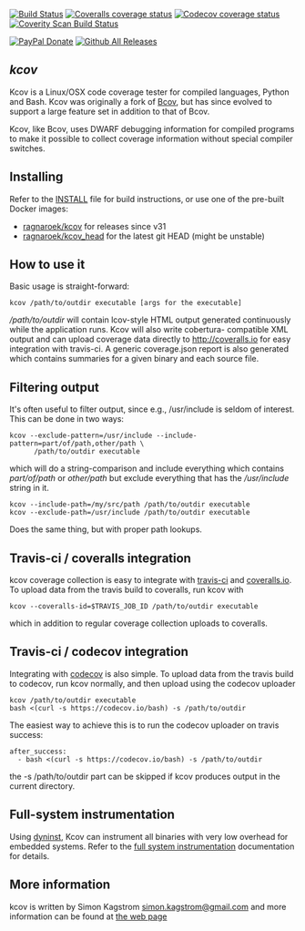 [![Build Status](https://travis-ci.org/SimonKagstrom/kcov.svg?branch=master)](https://travis-ci.org/SimonKagstrom/kcov) [![Coveralls coverage status](https://img.shields.io/coveralls/SimonKagstrom/kcov.svg)](https://coveralls.io/r/SimonKagstrom/kcov?branch=master) [![Codecov coverage status](https://codecov.io/gh/SimonKagstrom/kcov/branch/master/graph/badge.svg)](https://codecov.io/gh/SimonKagstrom/kcov) [![Coverity Scan Build Status](https://scan.coverity.com/projects/2844/badge.svg)](https://scan.coverity.com/projects/2844)

[![PayPal Donate](https://img.shields.io/badge/paypal-donate-blue.svg)](https://www.paypal.com/cgi-bin/webscr?cmd=_donations&business=simon.kagstrom%40gmail%2ecom&lc=US&item_name=Simon%20Kagstrom&item_number=kcov&currency_code=USD&bn=PP%2dDonationsBF%3abtn_donate_LG%2egif%3aNonHosted) [![Github All Releases](https://img.shields.io/github/downloads/atom/atom/total.svg)](https://github.com/SimonKagstrom/kcov/)

## *kcov*
Kcov is a Linux/OSX code coverage tester for compiled languages, Python and Bash.
Kcov was originally a fork of [Bcov](http://bcov.sf.net), but has since
evolved to support a large feature set in addition to that of Bcov.

Kcov, like Bcov, uses DWARF debugging information for compiled programs to
make it possible to collect coverage information without special compiler
switches.

Installing
----------
Refer to the [INSTALL](INSTALL.md) file for build instructions, or use one of the pre-built Docker images:

* [ragnaroek/kcov](https://hub.docker.com/r/ragnaroek/kcov/) for releases since v31
* [ragnaroek/kcov_head](https://hub.docker.com/r/ragnaroek/kcov_head/) for the latest git HEAD (might be unstable)

How to use it
-------------
Basic usage is straight-forward:

```
kcov /path/to/outdir executable [args for the executable]
```

*/path/to/outdir* will contain lcov-style HTML output generated
continuously while the application runs. Kcov will also write cobertura-
compatible XML output and can upload coverage data directly to
http://coveralls.io for easy integration with travis-ci. A generic
coverage.json report is also generated which contains summaries for a given
binary and each source file.

Filtering output
----------------
It's often useful to filter output, since e.g., /usr/include is seldom of interest.
This can be done in two ways:

```
kcov --exclude-pattern=/usr/include --include-pattern=part/of/path,other/path \
      /path/to/outdir executable
```

which will do a string-comparison and include everything which contains
*part/of/path* or *other/path* but exclude everything that has the
*/usr/include* string in it.

```
kcov --include-path=/my/src/path /path/to/outdir executable
kcov --exclude-path=/usr/include /path/to/outdir executable
```

Does the same thing, but with proper path lookups.

Travis-ci / coveralls integration
---------------------------------
kcov coverage collection is easy to integrate with [travis-ci](http://travis-ci.org) and
[coveralls.io](http://coveralls.io). To upload data from the travis build to coveralls,
run kcov with

```
kcov --coveralls-id=$TRAVIS_JOB_ID /path/to/outdir executable
```

which in addition to regular coverage collection uploads to coveralls.

Travis-ci / codecov integration
---------------------------------
Integrating with [codecov](http://codecov.io) is also simple. To upload data from the travis build to codecov, run kcov normally, and then upload using the codecov uploader

```
kcov /path/to/outdir executable
bash <(curl -s https://codecov.io/bash) -s /path/to/outdir
```

The easiest way to achieve this is to run the codecov uploader on travis success:

```
after_success:
  - bash <(curl -s https://codecov.io/bash) -s /path/to/outdir
```

the -s /path/to/outdir part can be skipped if kcov produces output in the current directory.

Full-system instrumentation
---------------------------
Using [dyninst](http://www.dyninst.org), Kcov can instrument all binaries with very low overhead for embedded systems.
Refer to the [full system instrumentation](doc/full-system-instrumentation.md) documentation for details.

More information
----------------
kcov is written by Simon Kagstrom <simon.kagstrom@gmail.com> and more
information can be found at [the web page](http://simonkagstrom.github.com/kcov/index.html)
